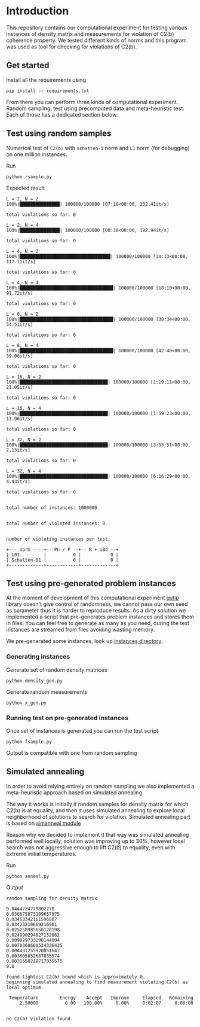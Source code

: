 # Introduction

This repository contains our computational experiment for testing various instances of density matrix and measurements for violation of C2(b) coherence property. We tested different kinds of norms and this program was used as tool for checking for violations of C2(b).

## Get started

Install all the requirements using

`pip install -r requirements.txt`

From there you can perform three kinds of computational experiment. Random sampling, test using precomputed data and meta-heuristic test. Each of those has a dedicated section below.

## Test using random samples

Numerical test of `C2(b)` with `schatten-1` norm and `L1` norm (for debugging) on one million instances.

Run

`python rsample.py`

Expected result

```
L = 2, N = 2
100%|███████████████| 100000/100000 [07:10<00:00, 232.41it/s]

total violations so far: 0

L = 2, N = 4
100%|███████████████| 100000/100000 [08:38<00:00, 192.94it/s]

total violations so far: 0

L = 4, N = 2
100%|██████████████████████████████████| 100000/100000 [14:13<00:00, 117.11it/s]

total violations so far: 0

L = 4, N = 4
100%|███████████████████████████████████| 100000/100000 [18:10<00:00, 91.72it/s]

total violations so far: 0

L = 8, N = 2
100%|███████████████████████████████████| 100000/100000 [30:34<00:00, 54.51it/s]

total violations so far: 0

L = 8, N = 4
100%|███████████████████████████████████| 100000/100000 [42:40<00:00, 39.06it/s]

total violations so far: 0

L = 16, N = 2
100%|█████████████████████████████████| 100000/100000 [1:19:11<00:00, 21.05it/s]

total violations so far: 0

L = 16, N = 4
100%|█████████████████████████████████| 100000/100000 [1:59:23<00:00, 13.96it/s]

total violations so far: 0

L = 32, N = 2
100%|█████████████████████████████████| 100000/100000 [3:53:51<00:00,  7.13it/s]

total violations so far: 0

L = 32, N = 4
100%|█████████████████████████████████| 100000/100000 [6:16:29<00:00,  4.43it/s]

total violations so far: 0


total number of instances: 1000000


total number of violated instances: 0


number of violating instances per test:

+--- norm ----+-- Pn / P --+-- B + iBd --+
| L01         |          0 |           0 |
| Schatten-01 |          0 |           0 |
+-------------+------------+-------------+

```

## Test using pre-generated problem instances

At the moment of development of this computational experiment [qutip](http://qutip.org) library doesn't give control of randomness, we cannot pass our own seed as parameter thus it is harder to reproduce results. As a dirty solution we implemented a script that pre-generates problem instances and stores them in files. You can feel free to generate as many as you need, during the test instances are streamed from files avoiding wasting memory.

We pre-generated some instances, look up [instances directory](https://github.com/nyuqtl/schatten/tree/master/instances).

### Generating instances

Generate set of random density matrices

`python density_gen.py`

Generate random measurements

`python x_gen.py`

### Running test on pre-generated instances

Once set of instances is generated you can run the test script

`python fsample.py`

Output is compatible with one from random sampling

## Simulated annealing

In order to avoid relying entirely on random sampling we also implemented a meta-heuristic approach based on simulated annealing.

The way it works is initially it random samples for density matrix for which C2(b) is at equality, and then it uses simulated annealing to explore local neighborhood of solutions to search for violation. Simulated annealing part is based on [simanneal module](https://github.com/perrygeo/simanneal/)

Reason why we decided to implement it that way was simulated annealing performed well locally, solution was improving up to 30%, however local search was not aggressive enough to lift C2(b) to equality, even with extreme initial temperatures.

Run

`python anneal.py`

Output

```
random sampling for density matrix

0.0444724779802278
0.036675873109657975
0.03453342161596007
0.03423210669316901
0.025258985656120198
0.024990294827152662
0.009029733290144004
0.0070368609534336435
0.004431255920851647
0.003605852687035574
0.0031558219717035575
0.0

found tightest C2(b) bound which is approximately 0.
beginning simulated annealing to find measurement violating C2(b) as local optimum

 Temperature        Energy    Accept   Improve     Elapsed   Remaining
     2.50000          0.00   100.00%     0.00%     0:02:07     0:00:00


no C2(b) violation found
```
